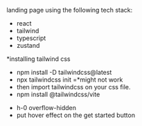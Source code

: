 landing page using the following tech stack:
- react
- tailwind
- typescript
- zustand

*installing tailwind css
- npm install -D tailwindcss@latest
- npx tailwindcss init =*might not work
- then import tailwindcss on your css file.
- npm install @tailwindcss/vite

* h-0 overflow-hidden
* put hover effect on the get started button
